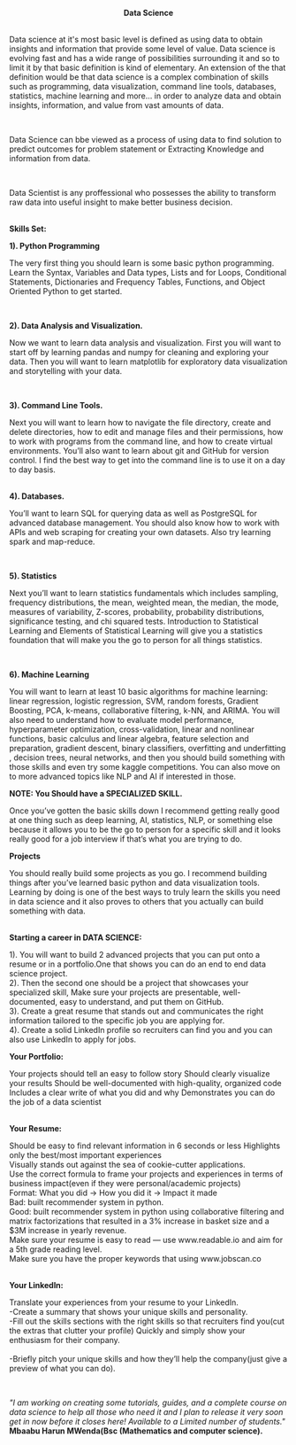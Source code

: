 <b> <center> Data Science </center></b> <br>
<p>Data science at it's most basic level is defined as using data to obtain insights and information that provide some level of value. Data science is evolving fast and has a wide range of possibilities surrounding it and so to limit it by that basic definition is kind of elementary. An extension of the that definition would be that data science is a complex combination of skills such as programming, data visualization, command line tools, databases, statistics, machine learning and more… in order to analyze data and obtain insights, information, and value from vast amounts of data.</p><br>
<p>Data Science can bbe viewed as a process of using data to find solution to predict outcomes for problem statement or Extracting Knowledge and information from data.</p><br>
<p>Data Scientist is any proffessional who possesses the ability to transform raw data into useful insight to make better business decision.</p>
  <br>
<b> Skills Set:</b><br>

<b>1). Python Programming </b><br>
<p>The very first thing you should learn is some basic python programming. Learn the Syntax, Variables and Data types, Lists and for Loops, Conditional Statements, Dictionaries and Frequency Tables, Functions, and Object Oriented Python to get started.</p><br>


<b>2). Data Analysis and Visualization.</b><br>
<p>Now we want to learn data analysis and visualization. First you will want to start off by learning pandas and numpy for cleaning and exploring your data. Then you will want to learn matplotlib for exploratory data visualization and storytelling with your data.</p><br>


<b>3). Command Line Tools.</b><br>
<p>Next you will want to learn how to navigate the file directory, create and delete directories, how to edit and manage files and their permissions, how to work with programs from the command line, and how to create virtual environments. You’ll also want to learn about git and GitHub for version control.
I find the best way to get into the command line is to use it on a day to day basis.</p><br>
<b>4). Databases.</b><br>
<p>You’ll want to learn SQL for querying data as well as PostgreSQL for advanced database management. You should also know how to work with APIs and web scraping for creating your own datasets. Also try learning spark and map-reduce.
</p><br>

<b> 5). Statistics</b><br>
<p>Next you’ll want to learn statistics fundamentals which includes sampling, frequency distributions, the mean, weighted mean, the median, the mode, measures of variability, Z-scores, probability, probability distributions, significance testing, and chi squared tests.
Introduction to Statistical Learning and Elements of Statistical Learning will give you a statistics foundation that will make you the go to person for all things statistics.</p><br>

<b>6). Machine Learning </b><br>
<p>You will want to learn at least 10 basic algorithms for machine learning: linear regression, logistic regression, SVM, random forests, Gradient Boosting, PCA, k-means, collaborative filtering, k-NN, and ARIMA.
You will also need to understand how to evaluate model performance, hyperparameter optimization, cross-validation, linear and nonlinear functions, basic calculus and linear algebra, feature selection and preparation, gradient descent, binary classifiers, overfitting and underfitting , decision trees, neural networks, and then you should build something with those skills and even try some kaggle competitions. You can also move on to more advanced topics like NLP and AI if interested in those.</p>
<b>NOTE: You Should have a SPECIALIZED SKILL.</b> <br>
<p>Once you’ve gotten the basic skills down I recommend getting really good at one thing such as deep learning, AI, statistics, NLP, or something else because it allows you to be the go to person for a specific skill and it looks really good for a job interview if that’s what you are trying to do.
</p><b>Projects</b>
<p>You should really build some projects as you go. I recommend building things after you’ve learned basic python and data visualization tools. Learning by doing is one of the best ways to truly learn the skills you need in data science and it also proves to others that you actually can build something with data. </p>
<br>
<b>Starting a career in DATA SCIENCE: </b>
<p>
1). You will want to build 2 advanced projects that you can put onto a resume or in a portfolio.One that shows you can do an end to end data science project.<br>
2). Then the second one should be a project that showcases your specialized skill, Make sure your projects are presentable, well-documented, easy to understand, and put them on GitHub.<br>
3). Create a great resume that stands out and communicates the right information tailored to the specific job you are applying for.
<br>
4). Create a solid LinkedIn profile so recruiters can find you and you can also use LinkedIn to apply for jobs.<br></p>
<b> Your Portfolio: </b><br>
<p>Your projects should tell an easy to follow story
Should clearly visualize your results
Should be well-documented with high-quality, organized code
Includes a clear write of what you did and why
Demonstrates you can do the job of a data scientist</p><br>
<b> Your Resume: </b><br>

<p>Should be easy to find relevant information in 6 seconds or less
Highlights only the best/most important experiences<br>
Visually stands out against the sea of cookie-cutter applications.<br>
Use the correct formula to frame your projects and experiences in terms of business impact(even if they were personal/academic projects)<br>
Format: What you did -> How you did it -> Impact it made<br>
Bad: built recommender system in python.<br>
Good: built recommender system in python using collaborative filtering and matrix factorizations that resulted in a 3% increase in basket size and a $3M increase in yearly revenue.<br>
Make sure your resume is easy to read — use www.readable.io and aim for a 5th grade reading level.<br>
Make sure you have the proper keywords that using www.jobscan.co </p><br>
<b>Your LinkedIn:</b><br>
<p>Translate your experiences from your resume to your LinkedIn.<br>
-Create a summary that shows your unique skills and personality.<br>
-Fill out the skills sections with the right skills so that recruiters find you(cut the extras that clutter your profile) Quickly and simply show your enthusiasm for their company.<br><br>
-Briefly pitch your unique skills and how they’ll help the company(just give a preview of what you can do).</p><br>
<p><i>"I am working on creating some tutorials, guides, and a complete course on data science to help all those who need it and I plan to release it very soon get in now before it closes here! Available to a Limited number of students."</i><b>  Mbaabu Harun MWenda(Bsc (Mathematics and computer science).</b></p>
